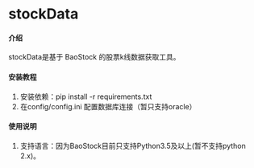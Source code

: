 # stockData

#### 介绍
stockData是基于 BaoStock 的股票k线数据获取工具。

#### 安装教程
1. 安装依赖：pip install -r requirements.txt
2. 在config/config.ini 配置数据库连接（暂只支持oracle）

#### 使用说明
1. 支持语言：因为BaoStock目前只支持Python3.5及以上(暂不支持python 2.x)。
